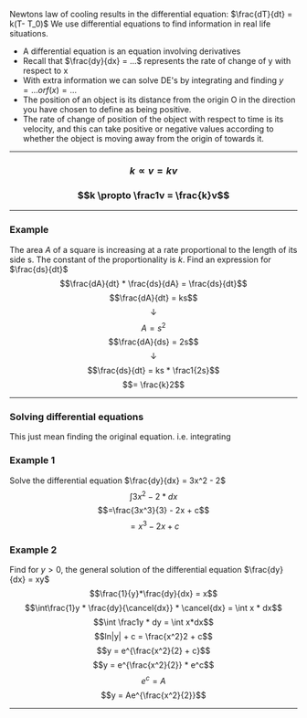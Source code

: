 Newtons law of cooling results in the differential equation: $\frac{dT}{dt} = k(T- T_0)$ 
We use differential equations to find information in real life situations.

- A differential equation is an equation involving derivatives
- Recall that $\frac{dy}{dx} = ...$ represents the rate of change of y with respect to x
- With extra information we can solve DE's by integrating and finding $y=... or f(x)=...$
- The position of an object is its distance from the origin O in the direction you have chosen to define as being positive.
- The rate of change of position of the object with respect to time is its velocity, and this can take positive or negative values according to whether the object is moving away from the origin of towards it.
_____
### $$ k \propto v = kv$$
### $$k \propto \frac1v = \frac{k}v$$
________
### Example
The area $A$ of a square is increasing at a rate proportional to the length of its side s. The constant of the proportionality is $k$. Find an expression for $\frac{ds}{dt}$
$$\frac{dA}{dt} * \frac{ds}{dA} = \frac{ds}{dt}$$
$$\frac{dA}{dt} = ks$$
$$\downarrow$$
$$A = s^2$$
$$\frac{dA}{ds} = 2s$$
$$\downarrow$$
$$\frac{ds}{dt} = ks * \frac1{2s}$$
$$= \frac{k}2$$
_____
### Solving differential equations
This just mean finding the original equation. i.e. integrating

### Example 1
Solve the differential equation $\frac{dy}{dx} = 3x^2 - 2$
$$\int 3x^2 - 2 *dx$$
$$=\frac{3x^3}{3} - 2x + c$$
$$= x^3 - 2x + c$$


### Example 2
Find for $y>0$, the general solution of the differential equation $\frac{dy}{dx} = xy$
$$\frac{1}{y}*\frac{dy}{dx} = x$$
$$\int\frac{1}y * \frac{dy}{\cancel{dx}} * \cancel{dx} = \int x * dx$$
$$\int \frac1y * dy = \int x*dx$$
$$ln|y| + c = \frac{x^2}2 + c$$
$$y = e^{\frac{x^2}{2} + c}$$
$$y = e^{\frac{x^2}{2}} * e^c$$
$$e^c = A$$
$$y = Ae^{\frac{x^2}{2}}$$
_______
